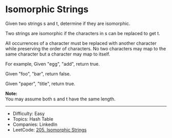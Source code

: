 # Isomorphic Strings

Given two strings s and t, determine if they are isomorphic.

Two strings are isomorphic if the characters in s can be replaced to get t.

All occurrences of a character must be replaced with another character while preserving the order of characters. No two characters may map to the same character but a character may map to itself.

For example,
Given "egg", "add", return true.

Given "foo", "bar", return false.

Given "paper", "title", return true.

**Note:**  
You may assume both s and t have the same length.

---

* Difficulty: Easy
* Topics: Hash Table
* Companies: LinkedIn
* LeetCode: [205. Isomorphic Strings](https://leetcode.com/problems/isomorphic-strings/description/)
